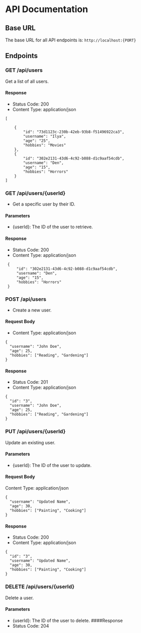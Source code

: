 # API Documentation

## Base URL

The base URL for all API endpoints is: `http://localhost:{PORT}`

## Endpoints

### GET /api/users

Get a list of all users.

#### Response

- Status Code: 200
- Content Type: application/json

```
[

    {
        "id": "73d1123c-230b-42eb-93b8-f51496922ca3",
        "username": "Ilya",
        "age": "25",
        "hobbies": "Movies"
    },
    {
        "id": "302e2131-43d6-4c92-b088-d1c9aaf54cdb",
        "username": "Den",
        "age": "15",
        "hobbies": "Horrors"
    }
]
```

### GET /api/users/{userId}

- Get a specific user by their ID.

#### Parameters

- {userId}: The ID of the user to retrieve.

#### Response

- Status Code: 200
- Content Type: application/json

```
 {
     "id": "302e2131-43d6-4c92-b088-d1c9aaf54cdb",
     "username": "Den",
     "age": "15",
     "hobbies": "Horrors"
 }
```

### POST /api/users

- Create a new user.

#### Request Body

- Content Type: application/json

```
{
  "username": "John Doe",
  "age": 25,
  "hobbies": ["Reading", "Gardening"]
}
```

#### Response

- Status Code: 201
- Content Type: application/json

```
{
  "id": "3",
  "username": "John Doe",
  "age": 25,
  "hobbies": ["Reading", "Gardening"]
}
```

### PUT /api/users/{userId}

Update an existing user.

#### Parameters

- {userId}: The ID of the user to update.

#### Request Body

Content Type: application/json

```
{
  "username": "Updated Name",
  "age": 30,
  "hobbies": ["Painting", "Cooking"]
}
```

#### Response

- Status Code: 200
- Content Type: application/json

```
{
  "id": "3",
  "username": "Updated Name",
  "age": 30,
  "hobbies": ["Painting", "Cooking"]
}
```

### DELETE /api/users/{userId}

Delete a user.

#### Parameters

- {userId}: The ID of the user to delete.
  ####Response
- Status Code: 204
